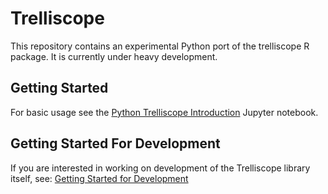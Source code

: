 # Trelliscope
This repository contains an experimental Python port of the trelliscope R package. It is currently under heavy development.

## Getting Started
For basic usage see the [Python Trelliscope Introduction](trelliscope/examples/introduction.ipynb) Jupyter notebook.

## Getting Started For Development
If you are interested in working on development of the Trelliscope library itself, see: [Getting Started for Development](development.md)
